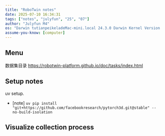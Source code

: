 ```yaml
---
title: "RoboTwin notes"
date: 2025-07-10 16:34:31
tags: ["notes", "julyfun", "25", "07"]
author: "Julyfun M4"
os: "Darwin tutianpeikeladeMac-mini.local 24.3.0 Darwin Kernel Version 24.3.0: Thu Jan  2 20:22:58 PST 2025; root:xnu-11215.81.4~3/RELEASE_ARM64_T8132 arm64"
assume-you-know: [computer]
---
```


## Menu
数据集目录 https://robotwin-platform.github.io/doc/tasks/index.html

## Setup notes
uv setup.
- [note] `uv pip install "git+https://github.com/facebookresearch/pytorch3d.git@stable" --no-build-isolation`

## Visualize collection process


